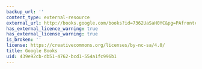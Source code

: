 ```yaml
---
backup_url: ''
content_type: external-resource
external_url: http://books.google.com/books?id=7362UaSaH0YC&pg=PAfrontcover
has_external_licence_warning: true
has_external_license_warning: true
is_broken: ''
license: https://creativecommons.org/licenses/by-nc-sa/4.0/
title: Google Books
uid: 439e92cb-db51-4762-bcd1-554a1fc996b1
---
```

